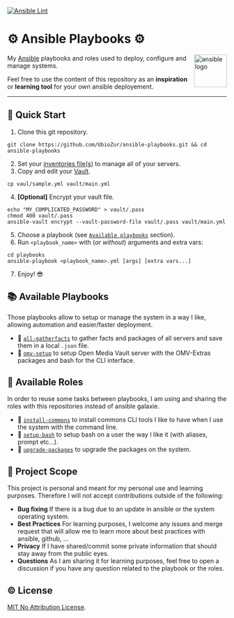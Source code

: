 [![Ansible Lint](https://github.com/UbioZur/ansible-playbooks/actions/workflows/ansible-lint.yml/badge.svg)](https://github.com/UbioZur/ansible-playbooks/actions/workflows/ansible-lint.yml)

# ⚙️ Ansible Playbooks ⚙️

<img src="https://upload.wikimedia.org/wikipedia/commons/2/24/Ansible_logo.svg" width="75px" align="right" alt="ansible logo" />

My [Ansible](https://github.com/ansible/ansible) playbooks and roles used to deploy, configure and manage systems.

Feel free to use the content of this repository as an **inspiration** or **learning tool** for your own ansible deployement.


---
## 🏁 Quick Start

1. Clone this git repository.

```console
git clone https://github.com/UbioZur/ansible-playbooks.git && cd ansible-playbooks
```

2. Set your [inventories file(s)](inventories/) to manage all of your servers.
3. Copy and edit your [Vault](vault/sample.yml).

```console
cp vaul/sample.yml vault/main.yml
```

4. **[Optional]** Encrypt your vault file.

```console
echo "MY_COMPLICATED_PASSWORD" > vault/.pass
chmod 400 vault/.pass
ansible-vault encrypt --vault-password-file vault/.pass vault/main.yml
```

5. Choose a playbook (see [`Available playbooks`](#-available-playbooks) section).
6. Run `<playbook_name>` with (_or without_) arguments and extra vars:

```console
cd playbooks
ansible-playbook <playbook_name>.yml [args] [extra vars...]
```

7. Enjoy! 😎


## 📚 Available Playbooks

Those playbooks allow to setup or manage the system in a way I like, allowing automation and easier/faster deployment.

- 📖 [`all-gatherfacts`](docs/all-gatherfacts.md) to gather facts and packages of all servers and save them in a local `.json` file.
- 📖 [`omv-setup`](docs/omv-setup.md) to setup Open Media Vault server with the OMV-Extras packages and bash for the CLI interface.


## 🧰 Available Roles

In order to reuse some tasks between playbooks, I am using and sharing the roles with this repositories instead of ansible galaxie.

- 🔧 [`install-commons`](roles/install-commons/README.md) to install commons CLI tools I like to have when I use the system with the command line.
- 🔧 [`setup-bash`](roles/setup-bash/README.md) to setup bash on a user the way I like it (with aliases, prompt etc...).
- 🔧 [`upgrade-packages`](roles/upgrade-packages/README.md) to upgrade the packages on the system.


## 🔭 Project Scope

This project is personal and meant for my personal use and learning purposes. Therefore I will not accept contributions outside of the following:

- **Bug fixing** If there is a bug due to an update in ansible or the system operating system.
- **Best Practices** For learning purposes, I welcome any issues and merge request that will allow me to learn more about best practices with ansible, github, ...
- **Privacy** If I have shared/commit some private information that should stay away from the public eyes.
- **Questions** As I am sharing it for learning purposes, feel free to open a discussion if you have any question related to the playbook or the roles.


## ©️ License

[MIT No Attribution License](LICENSE).

